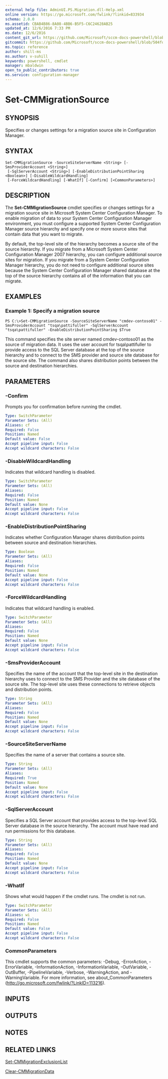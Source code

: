 ```yaml
---
external help file: AdminUI.PS.Migration.dll-Help.xml
online version: https://go.microsoft.com/fwlink/?linkid=833934
schema: 2.0.0
ms.assetid: CBAB4B86-8A08-4BB6-B5F5-C6C24628AB25
updated_at: 12/6/2016 7:33 PM
ms.date: 12/6/2016
content_git_url: https://github.com/Microsoft/sccm-docs-powershell/blob/live/sccm-cmdlets/ConfigurationManager/vlatest/Set-CMMigrationSource.md
gitcommit: https://github.com/Microsoft/sccm-docs-powershell/blob/504fd5ae0c4dcc14877d18b3f201f0c5172688ce/sccm-cmdlets/ConfigurationManager/vlatest/Set-CMMigrationSource.md
ms.topic: reference
author: shill-ms
ms.author: v-suhill
keywords: powershell, cmdlet
manager: mbaldwin
open_to_public_contributors: true
ms.service: configuration-manager
---
```


# Set-CMMigrationSource

## SYNOPSIS
Specifies or changes settings for a migration source site in Configuration Manager.

## SYNTAX

```
Set-CMMigrationSource -SourceSiteServerName <String> [-SmsProviderAccount <String>]
 [-SqlServerAccount <String>] [-EnableDistributionPointSharing <Boolean>] [-DisableWildcardHandling]
 [-ForceWildcardHandling] [-WhatIf] [-Confirm] [<CommonParameters>]
```

## DESCRIPTION
The **Set-CMMigrationSource** cmdlet specifies or changes settings for a migration source site in Microsoft System Center Configuration Manager.
To enable migration of data to your System Center Configuration Manager environment, you must configure a supported System Center Configuration Manager source hierarchy and specify one or more source sites that contain data that you want to migrate.

By default, the top-level site of the hierarchy becomes a source site of the source hierarchy.
If you migrate from a Microsoft System Center Configuration Manager 2007 hierarchy, you can configure additional source sites for migration.
If you migrate from a System Center Configuration Manager hierarchy, you do not need to configure additional source sites because the System Center Configuration Manager shared database at the top of the source hierarchy contains all of the information that you can migrate.

## EXAMPLES

### Example 1: Specify a migration source
```
PS C:\>Set-CMMigrationSource -SourceSiteServerName "cmdev-contoso01" -SmsProviderAccount "tsqa\pattifuller" -SqlServerAccount "tsqa\pattifuller" -EnableDistributionPointSharing $True
```

This command specifies the site server named cmdev-contoso01 as the source of migration data.
It uses the user account for tsqa\pattifuller to provide access to the SQL Server database at the top of the source hierarchy and to connect to the SMS provider and source site database for the source site.
The command also shares distribution points between the source and destination hierarchies.

## PARAMETERS

### -Confirm
Prompts you for confirmation before running the cmdlet.

```yaml
Type: SwitchParameter
Parameter Sets: (All)
Aliases: cf
Required: False
Position: Named
Default value: False
Accept pipeline input: False
Accept wildcard characters: False
```

### -DisableWildcardHandling
Indicates that wildcard handling is disabled.

```yaml
Type: SwitchParameter
Parameter Sets: (All)
Aliases: 
Required: False
Position: Named
Default value: None
Accept pipeline input: False
Accept wildcard characters: False
```

### -EnableDistributionPointSharing
Indicates whether Configuration Manager shares distribution points between source and destination hierarchies.

```yaml
Type: Boolean
Parameter Sets: (All)
Aliases: 
Required: False
Position: Named
Default value: None
Accept pipeline input: False
Accept wildcard characters: False
```

### -ForceWildcardHandling
Indicates that wildcard handling is enabled.

```yaml
Type: SwitchParameter
Parameter Sets: (All)
Aliases: 
Required: False
Position: Named
Default value: None
Accept pipeline input: False
Accept wildcard characters: False
```

### -SmsProviderAccount
Specifies the name of the account that the top-level site in the destination hierarchy uses to connect to the SMS Provider and the site database of the source site.
The top-level site uses these connections to retrieve objects and distribution points.

```yaml
Type: String
Parameter Sets: (All)
Aliases: 
Required: False
Position: Named
Default value: None
Accept pipeline input: False
Accept wildcard characters: False
```

### -SourceSiteServerName
Specifies the name of a server that contains a source site.

```yaml
Type: String
Parameter Sets: (All)
Aliases: 
Required: True
Position: Named
Default value: None
Accept pipeline input: False
Accept wildcard characters: False
```

### -SqlServerAccount
Specifies a SQL Server account that provides access to the top-level SQL Server database in the source hierarchy.
The account must have read and run permissions for this database.

```yaml
Type: String
Parameter Sets: (All)
Aliases: 
Required: False
Position: Named
Default value: None
Accept pipeline input: False
Accept wildcard characters: False
```

### -WhatIf
Shows what would happen if the cmdlet runs.
The cmdlet is not run.

```yaml
Type: SwitchParameter
Parameter Sets: (All)
Aliases: wi
Required: False
Position: Named
Default value: False
Accept pipeline input: False
Accept wildcard characters: False
```

### CommonParameters
This cmdlet supports the common parameters: -Debug, -ErrorAction, -ErrorVariable, -InformationAction, -InformationVariable, -OutVariable, -OutBuffer, -PipelineVariable, -Verbose, -WarningAction, and -WarningVariable. For more information, see about_CommonParameters (http://go.microsoft.com/fwlink/?LinkID=113216).

## INPUTS

## OUTPUTS

## NOTES

## RELATED LINKS

[Set-CMMigrationExclusionList](xref:ConfigurationManager/vlatest/Set-CMMigrationExclusionList.md)

[Clear-CMMigrationData](xref:ConfigurationManager/vlatest/Clear-CMMigrationData.md)


